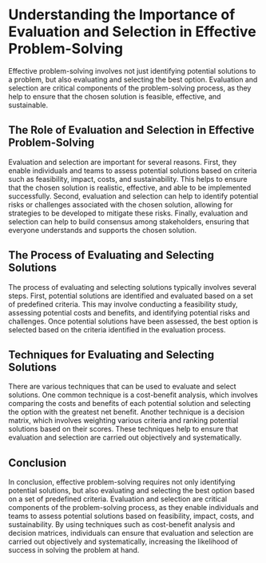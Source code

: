 Understanding the Importance of Evaluation and Selection in Effective Problem-Solving
====================================================================================================================================

Effective problem-solving involves not just identifying potential solutions to a problem, but also evaluating and selecting the best option. Evaluation and selection are critical components of the problem-solving process, as they help to ensure that the chosen solution is feasible, effective, and sustainable.

The Role of Evaluation and Selection in Effective Problem-Solving
-----------------------------------------------------------------

Evaluation and selection are important for several reasons. First, they enable individuals and teams to assess potential solutions based on criteria such as feasibility, impact, costs, and sustainability. This helps to ensure that the chosen solution is realistic, effective, and able to be implemented successfully. Second, evaluation and selection can help to identify potential risks or challenges associated with the chosen solution, allowing for strategies to be developed to mitigate these risks. Finally, evaluation and selection can help to build consensus among stakeholders, ensuring that everyone understands and supports the chosen solution.

The Process of Evaluating and Selecting Solutions
-------------------------------------------------

The process of evaluating and selecting solutions typically involves several steps. First, potential solutions are identified and evaluated based on a set of predefined criteria. This may involve conducting a feasibility study, assessing potential costs and benefits, and identifying potential risks and challenges. Once potential solutions have been assessed, the best option is selected based on the criteria identified in the evaluation process.

Techniques for Evaluating and Selecting Solutions
-------------------------------------------------

There are various techniques that can be used to evaluate and select solutions. One common technique is a cost-benefit analysis, which involves comparing the costs and benefits of each potential solution and selecting the option with the greatest net benefit. Another technique is a decision matrix, which involves weighting various criteria and ranking potential solutions based on their scores. These techniques help to ensure that evaluation and selection are carried out objectively and systematically.

Conclusion
----------

In conclusion, effective problem-solving requires not only identifying potential solutions, but also evaluating and selecting the best option based on a set of predefined criteria. Evaluation and selection are critical components of the problem-solving process, as they enable individuals and teams to assess potential solutions based on feasibility, impact, costs, and sustainability. By using techniques such as cost-benefit analysis and decision matrices, individuals can ensure that evaluation and selection are carried out objectively and systematically, increasing the likelihood of success in solving the problem at hand.
